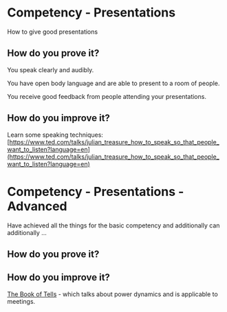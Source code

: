 # Competency - Presentations

How to give good presentations

## How do you prove it?

You speak clearly and audibly.

You have open body language and are able to present to a room of people.

You receive good feedback from people attending your presentations.

## How do you improve it?

Learn some speaking techniques: [https://www.ted.com/talks/julian_treasure_how_to_speak_so_that_people_want_to_listen?language=en](https://www.ted.com/talks/julian_treasure_how_to_speak_so_that_people_want_to_listen?language=en)

# Competency - Presentations - Advanced

Have achieved all the things for the basic competency and additionally can additionally ...

## How do you prove it?

## How do you improve it?

[The Book of Tells](https://www.amazon.com/Book-Tells-Peter-Collett/dp/0553814591) - which talks about power dynamics and is applicable to meetings.

